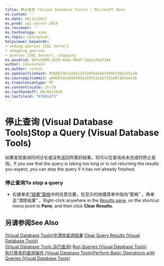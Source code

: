 ```yaml
---
title: 停止查询 (Visual Database Tools) | Microsoft Docs
ms.custom: ''
ms.date: 06/13/2017
ms.prod: sql-server-2014
ms.reviewer: ''
ms.technology: ssms
ms.topic: conceptual
helpviewer_keywords:
- ending queries [SQL Server]
- stopping queries
- queries [SQL Server], stopping
ms.assetid: b97c5099-1039-4e6a-95df-14e1a34af344
author: stevestein
ms.author: sstein
ms.openlocfilehash: 03b6023bc432b21472df62e96f9d50739e2251a9
ms.sourcegitcommit: ad4d92dce894592a259721a1571b1d8736abacdb
ms.translationtype: MT
ms.contentlocale: zh-CN
ms.lasthandoff: 08/04/2020
ms.locfileid: "87691473"
---
```

# <a name="stop-a-query-visual-database-tools"></a><span data-ttu-id="f61b3-102">停止查询 (Visual Database Tools)</span><span class="sxs-lookup"><span data-stu-id="f61b3-102">Stop a Query (Visual Database Tools)</span></span>
  <span data-ttu-id="f61b3-103">如果发现查询时间过长或没有返回所需的结果，则可以在查询尚未完成时停止查询。</span><span class="sxs-lookup"><span data-stu-id="f61b3-103">If you see that the query is taking too long or is not returning the results you expect, you can stop the query if it has not already finished.</span></span>  
  
### <a name="to-stop-a-query"></a><span data-ttu-id="f61b3-104">停止查询</span><span class="sxs-lookup"><span data-stu-id="f61b3-104">To stop a query</span></span>  
  
-   <span data-ttu-id="f61b3-105">右键单击[“结果”窗格](visual-database-tools.md)中的任意位置，在显示的快捷菜单中指向“窗格”  ，再单击“清除结果”  。</span><span class="sxs-lookup"><span data-stu-id="f61b3-105">Right-click anywhere in the [Results pane](visual-database-tools.md), on the shortcut menu point to **Pane**, and then click **Clear Results**.</span></span>  
  
## <a name="see-also"></a><span data-ttu-id="f61b3-106">另请参阅</span><span class="sxs-lookup"><span data-stu-id="f61b3-106">See Also</span></span>  
 <span data-ttu-id="f61b3-107">[&#40;Visual Database Tools&#41;中清除查询结果](clear-query-results-visual-database-tools.md) </span><span class="sxs-lookup"><span data-stu-id="f61b3-107">[Clear Query Results &#40;Visual Database Tools&#41;](clear-query-results-visual-database-tools.md) </span></span>  
 <span data-ttu-id="f61b3-108">[&#40;Visual Database Tools 运行查询&#41;](run-queries-visual-database-tools.md) </span><span class="sxs-lookup"><span data-stu-id="f61b3-108">[Run Queries &#40;Visual Database Tools&#41;](run-queries-visual-database-tools.md) </span></span>  
 [<span data-ttu-id="f61b3-109">执行基本的查询操作 (Visual Database Tools)</span><span class="sxs-lookup"><span data-stu-id="f61b3-109">Perform Basic Operations with Queries &#40;Visual Database Tools&#41;</span></span>](perform-basic-operations-with-queries-visual-database-tools.md)  
  
  
